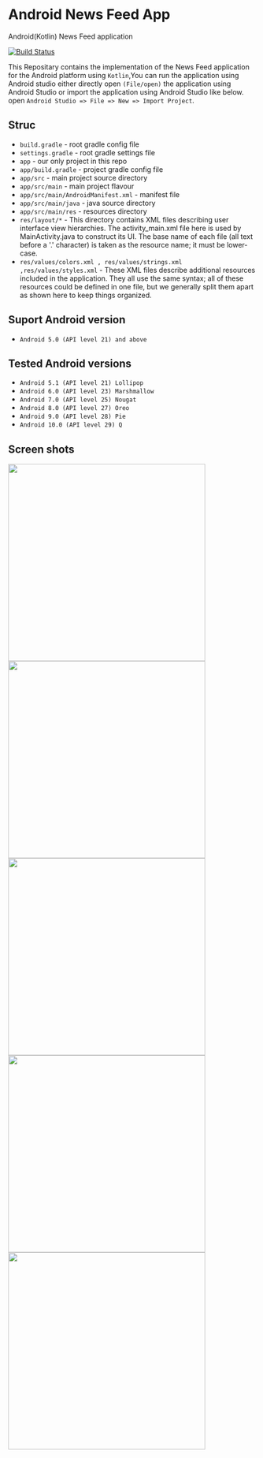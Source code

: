 # Android News Feed App
Android(Kotlin) News Feed application 

[![Build Status](https://travis-ci.org/mvdan/android-template.svg?branch=master)](https://travis-ci.org/mvdan/android-template)

This Repositary contains the implementation of the News Feed application for
the Android platform using `Kotlin`,You can run the application using Android studio either directly 
open `(File/open)` the application using Android Studio or import the application
using Android Studio like below. 
open `Android Studio => File => New => Import Project`.

## Struc

* `build.gradle` - root gradle config file
* `settings.gradle` - root gradle settings file
* `app` - our only project in this repo
* `app/build.gradle` - project gradle config file
* `app/src` - main project source directory
* `app/src/main` - main project flavour
* `app/src/main/AndroidManifest.xml` - manifest file
* `app/src/main/java` - java source directory
* `app/src/main/res` - resources directory
* `res/layout/*` - This directory contains XML files describing user interface
	view hierarchies.  The activity_main.xml file here is used by
	MainActivity.java to construct its UI.  The base name of each file
	(all text before a '.' character) is taken as the resource name;
	it must be lower-case.
* `res/values/colors.xml , res/values/strings.xml ,res/values/styles.xml` - These XML files describe additional resources included in the application.
	They all use the same syntax; all of these resources could be defined in one
	file, but we generally split them apart as shown here to keep things organized.

## Suport Android version
* `Android 5.0 (API level 21) and above`

## Tested Android versions

* `Android 5.1 (API level 21) Lollipop `
* `Android 6.0 (API level 23) Marshmallow`
* `Android 7.0 (API level 25) Nougat`
* `Android 8.0 (API level 27) Oreo	`
* `Android 9.0 (API level 28) Pie`
* `Android 10.0 (API level 29) Q`

## Screen shots
<img src="screenshots/Screenshot_1572777346.png" width="400">
<img src="screenshots/Screenshot_1572777358.png" width="400">
<img src="screenshots/Screenshot_1572777372.png" width="400">
<img src="screenshots/Screenshot_1572777385.png" width="400">
<img src="screenshots/Screenshot_1572777377.png" width="400">
